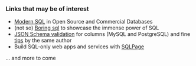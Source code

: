 ### Links that may be of interest
- [Modern SQL](https://www.slideshare.net/slideshow/modern-sql/44086611) in Open Source and Commercial Databases
- (not so) [Boring sql](https://notso.boringsql.com/) to showcase the immense power of SQL
- [JSON Schema validation](https://sqlfordevs.com/json-schema-validation) for columns (MySQL and PostgreSQL) and fine [tips](https://sqlfordevs.com/tips) by the same author
- Build SQL-only web apps and services with [SQLPage](https://sql.datapage.app/)
  
... and more to come 
